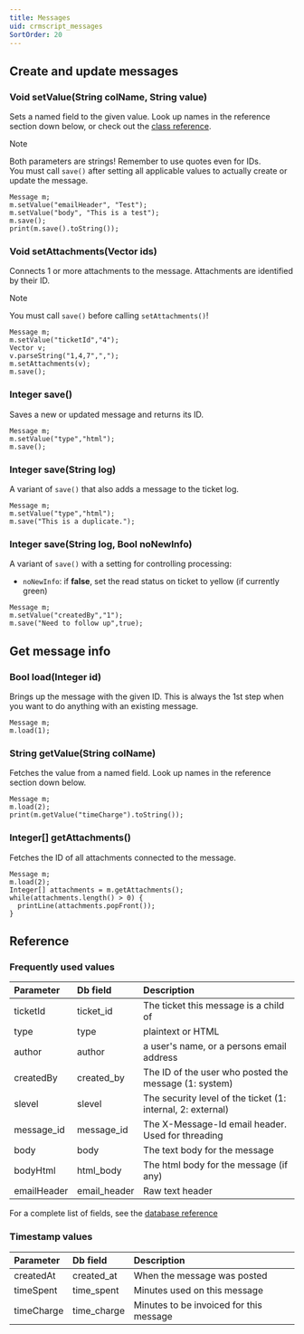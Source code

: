 ```yaml
---
title: Messages
uid: crmscript_messages
SortOrder: 20
---
```


## Create and update messages

### Void setValue(String colName, String value)

Sets a named field to the given value. Look up names in the reference section down below, or check out the [class reference](https://community.superoffice.com/documentation/SDK/SO.Customer.Service.Support/html/EJScript-Classes-Message-setValue.htm).

> [!NOTE]
> Both parameters are strings! Remember to use quotes even for IDs. <br>
> You must call `save()` after setting all applicable values to actually create or update the message.

```crmscript!
Message m;
m.setValue("emailHeader", "Test");
m.setValue("body", "This is a test");
m.save();
print(m.save().toString());
```

### Void setAttachments(Vector ids)

Connects 1 or more attachments to the message. Attachments are identified by their ID.

> [!NOTE]
> You must call `save()` before calling `setAttachments()`!

```crmscript
Message m;
m.setValue("ticketId","4");
Vector v;
v.parseString("1,4,7",",");
m.setAttachments(v);
m.save();
```

### Integer save()

Saves a new or updated message and returns its ID.

```crmscript
Message m;
m.setValue("type","html");
m.save();
```

### Integer save(String log)

A variant of `save()` that also adds a message to the ticket log.

```crmscript
Message m;
m.setValue("type","html");
m.save("This is a duplicate.");
```

### Integer save(String log, Bool noNewInfo)

A  variant of `save()` with a setting for controlling processing:

* `noNewInfo`: if **false**, set the read status on ticket to yellow (if currently green)

```crmscript
Message m;
m.setValue("createdBy","1");
m.save("Need to follow up",true);
```

## Get message info

### Bool load(Integer id)

Brings up the message with the given ID. This is always the 1st step when you want to do anything with an existing message.

```crmscript
Message m;
m.load(1);
```

### String getValue(String colName)

Fetches the value from a named field. Look up names in the reference section down below.

```crmscript!
Message m;
m.load(2);
print(m.getValue("timeCharge").toString());
```

### Integer\[\] getAttachments()

Fetches the ID of all attachments connected to the message.

```crmscript!
Message m;
m.load(2);
Integer[] attachments = m.getAttachments();
while(attachments.length() > 0) {
  printLine(attachments.popFront());
}
```

## Reference

### Frequently used values

| Parameter    | Db field     | Description                                                 |
|:-------------|:-------------|:------------------------------------------------------------|
| ticketId     | ticket_id    | The ticket this message is a child of                       |
| type         | type         | plaintext or HTML                                           |
| author       | author       | a user's name, or a persons email address                   |
| createdBy    | created_by   | The ID of the user who posted the message (1: system)       |
| slevel       | slevel       | The security level of the ticket (1: internal, 2: external) |
| message_id   | message_id   | The X-Message-Id email header. Used for threading           |
| body         | body         | The text body for the message                               |
| bodyHtml     | html_body    | The html body for the message (if any)                      |
| emailHeader  | email_header | Raw text header                                             |

For a complete list of fields, see the [database reference](https://community.superoffice.com/documentation/SDK/SO.Database/html/Tables-ej_message.htm)

### Timestamp values

| Parameter  | Db field    | Description                             |
|:-----------|:------------|:----------------------------------------|
| createdAt  | created_at  | When the message was posted             |
| timeSpent  | time_spent  | Minutes used on this message            |
| timeCharge | time_charge | Minutes to be invoiced for this message |
